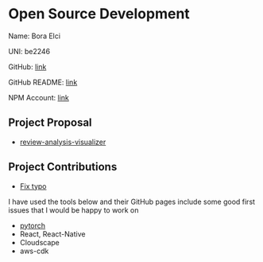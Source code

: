 # Open Source Development

Name: Bora Elci

UNI: be2246

GitHub: [link](https://github.com/boraelci)

GitHub README: [link](https://github.com/boraelci/boraelci/blob/main/README.md)

NPM Account: [link](https://www.npmjs.com/~boraelci)

## Project Proposal

- [review-analysis-visualizer](/projects/javascript/review-analysis-visualizer.md)

## Project Contributions

- [Fix typo](https://github.com/microsoft/CodeBERT/pull/238)

I have used the tools below and their GitHub pages include some good first issues that I would be happy to work on

- [pytorch](/projects/python/pytorch.md)
- React, React-Native
- Cloudscape
- aws-cdk
